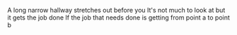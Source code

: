 A long narrow hallway stretches out before you
It's not much to look at but it gets the job done
If the job that needs done is getting from point a to point b

